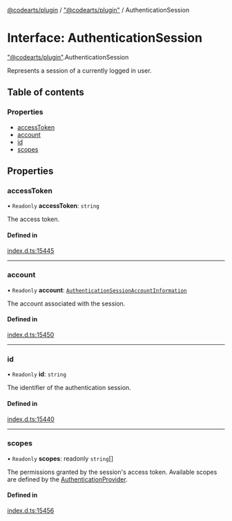 [@codearts/plugin](../README.md) / ["@codearts/plugin"](../modules/_codearts_plugin_.md) / AuthenticationSession

# Interface: AuthenticationSession

["@codearts/plugin"](../modules/_codearts_plugin_.md).AuthenticationSession

Represents a session of a currently logged in user.

## Table of contents

### Properties

- [accessToken](codearts_plugin_.AuthenticationSession.md#accesstoken)
- [account](codearts_plugin_.AuthenticationSession.md#account)
- [id](codearts_plugin_.AuthenticationSession.md#id)
- [scopes](codearts_plugin_.AuthenticationSession.md#scopes)

## Properties

### accessToken

• `Readonly` **accessToken**: `string`

The access token.

#### Defined in

[index.d.ts:15445](https://github.com/huaweicloud/cloudide-plugin-api/blob/4d28848/index.d.ts#L15445)

___

### account

• `Readonly` **account**: [`AuthenticationSessionAccountInformation`](codearts_plugin_.AuthenticationSessionAccountInformation.md)

The account associated with the session.

#### Defined in

[index.d.ts:15450](https://github.com/huaweicloud/cloudide-plugin-api/blob/4d28848/index.d.ts#L15450)

___

### id

• `Readonly` **id**: `string`

The identifier of the authentication session.

#### Defined in

[index.d.ts:15440](https://github.com/huaweicloud/cloudide-plugin-api/blob/4d28848/index.d.ts#L15440)

___

### scopes

• `Readonly` **scopes**: readonly `string`[]

The permissions granted by the session's access token. Available scopes
are defined by the [AuthenticationProvider](codearts_plugin_.AuthenticationProvider.md).

#### Defined in

[index.d.ts:15456](https://github.com/huaweicloud/cloudide-plugin-api/blob/4d28848/index.d.ts#L15456)
